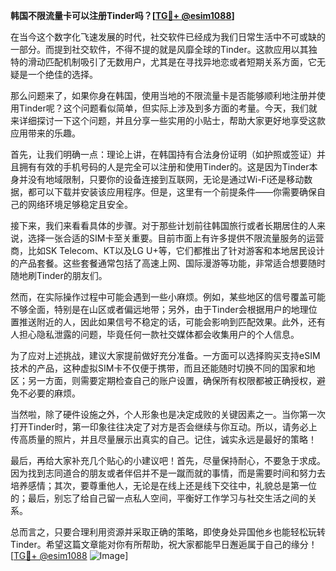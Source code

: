 **韩国不限流量卡可以注册Tinder吗？[[TG💪+ @esim1088](https://t.me/s/esim1088)]**

在当今这个数字化飞速发展的时代，社交软件已经成为我们日常生活中不可或缺的一部分。而提到社交软件，不得不提的就是风靡全球的Tinder。这款应用以其独特的滑动匹配机制吸引了无数用户，尤其是在寻找异地恋或者短期关系方面，它无疑是一个绝佳的选择。

那么问题来了，如果你身在韩国，使用当地的不限流量卡是否能够顺利地注册并使用Tinder呢？这个问题看似简单，但实际上涉及到多方面的考量。今天，我们就来详细探讨一下这个问题，并且分享一些实用的小贴士，帮助大家更好地享受这款应用带来的乐趣。

首先，让我们明确一点：理论上讲，在韩国持有合法身份证明（如护照或签证）并且拥有有效的手机号码的人是完全可以注册和使用Tinder的。这是因为Tinder本身并没有地域限制，只要你的设备连接到互联网，无论是通过Wi-Fi还是移动数据，都可以下载并安装该应用程序。但是，这里有一个前提条件——你需要确保自己的网络环境足够稳定且安全。

接下来，我们来看看具体的步骤。对于那些计划前往韩国旅行或者长期居住的人来说，选择一张合适的SIM卡至关重要。目前市面上有许多提供不限流量服务的运营商，比如SK Telecom、KT以及LG U+等，它们都推出了针对游客和本地居民设计的产品套餐。这些套餐通常包括了高速上网、国际漫游等功能，非常适合想要随时随地刷Tinder的朋友们。

然而，在实际操作过程中可能会遇到一些小麻烦。例如，某些地区的信号覆盖可能不够全面，特别是在山区或者偏远地带；另外，由于Tinder会根据用户的地理位置推送附近的人，因此如果信号不稳定的话，可能会影响到匹配效果。此外，还有人担心隐私泄露的问题，毕竟任何一款社交媒体都会收集用户的个人信息。

为了应对上述挑战，建议大家提前做好充分准备。一方面可以选择购买支持eSIM技术的产品，这种虚拟SIM卡不仅便于携带，而且还能随时切换不同的国家和地区；另一方面，则需要定期检查自己的账户设置，确保所有权限都被正确授权，避免不必要的麻烦。

当然啦，除了硬件设施之外，个人形象也是决定成败的关键因素之一。当你第一次打开Tinder时，第一印象往往决定了对方是否会继续与你互动。所以，请务必上传高质量的照片，并且尽量展示出真实的自己。记住，诚实永远是最好的策略！

最后，再给大家补充几个贴心的小建议吧！首先，尽量保持耐心，不要急于求成。因为找到志同道合的朋友或者伴侣并不是一蹴而就的事情，而是需要时间和努力去培养感情；其次，要尊重他人，无论是在线上还是线下交往中，礼貌总是第一位的；最后，别忘了给自己留一点私人空间，平衡好工作学习与社交生活之间的关系。

总而言之，只要合理利用资源并采取正确的策略，即使身处异国他乡也能轻松玩转Tinder。希望这篇文章能对你有所帮助，祝大家都能早日邂逅属于自己的缘分！[[TG💪+ @esim1088](https://t.me/s/esim1088) ![Image](https://i.postimg.cc/4NQfJmqS/Snipaste-2025-05-13-00-14-12.png)]